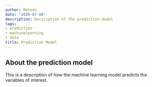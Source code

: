 ```yaml
---
author: Mateen
date: "2020-07-08"
description: Decsription of the prediction model
tags:
- prediction
- machinelearning
- data
title: Prediction Model
---
```


## About the prediction model

This is a description of how the machine learning model predicts the variables of interest.